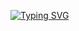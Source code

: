 [![Typing SVG](https://readme-typing-svg.herokuapp.com?font=Fira+Code&pause=1000&color=00F73B&multiline=true&width=450&height=110&lines=Hi%2C+my+name+is+Jo%C3%A3o+Vitor;I'm+a+Software+Developer;I+work+with+back-end+technologies;Always+learning+and+improving)](https://git.io/typing-svg)

